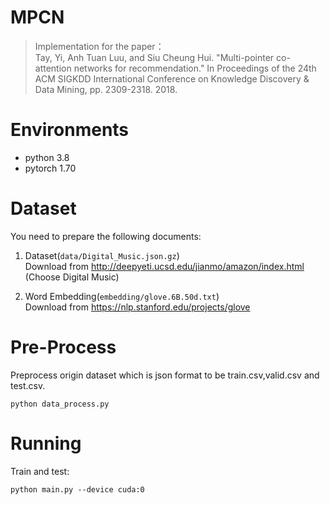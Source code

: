 MPCN
===
> Implementation for the paper：  
Tay, Yi, Anh Tuan Luu, and Siu Cheung Hui. "Multi-pointer co-attention networks for recommendation." In Proceedings of the 24th ACM SIGKDD International Conference on Knowledge Discovery & Data Mining, pp. 2309-2318. 2018.

# Environments
  + python 3.8
  + pytorch 1.70

# Dataset

You need to prepare the following documents:  
1. Dataset(`data/Digital_Music.json.gz`)  
   Download from http://deepyeti.ucsd.edu/jianmo/amazon/index.html (Choose Digital Music)

2. Word Embedding(`embedding/glove.6B.50d.txt`)  
   Download from https://nlp.stanford.edu/projects/glove

# Pre-Process

Preprocess origin dataset which is json format to be train.csv,valid.csv and test.csv. 
```
python data_process.py
```

# Running

Train and test:
```
python main.py --device cuda:0
```
